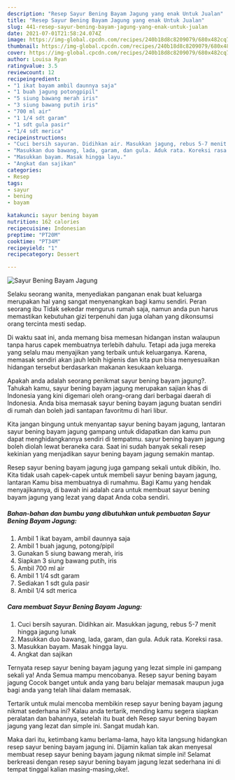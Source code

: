 ```yaml
---
description: "Resep Sayur Bening Bayam Jagung yang enak Untuk Jualan"
title: "Resep Sayur Bening Bayam Jagung yang enak Untuk Jualan"
slug: 441-resep-sayur-bening-bayam-jagung-yang-enak-untuk-jualan
date: 2021-07-01T21:58:24.074Z
image: https://img-global.cpcdn.com/recipes/240b18d8c8209079/680x482cq70/sayur-bening-bayam-jagung-foto-resep-utama.jpg
thumbnail: https://img-global.cpcdn.com/recipes/240b18d8c8209079/680x482cq70/sayur-bening-bayam-jagung-foto-resep-utama.jpg
cover: https://img-global.cpcdn.com/recipes/240b18d8c8209079/680x482cq70/sayur-bening-bayam-jagung-foto-resep-utama.jpg
author: Louisa Ryan
ratingvalue: 3.5
reviewcount: 12
recipeingredient:
- "1 ikat bayam ambil daunnya saja"
- "1 buah jagung potongpipil"
- "5 siung bawang merah iris"
- "3 siung bawang putih iris"
- "700 ml air"
- "1 1/4 sdt garam"
- "1 sdt gula pasir"
- "1/4 sdt merica"
recipeinstructions:
- "Cuci bersih sayuran. Didihkan air. Masukkan jagung, rebus 5-7 menit hingga jagung lunak"
- "Masukkan duo bawang, lada, garam, dan gula. Aduk rata. Koreksi rasa."
- "Masukkan bayam. Masak hingga layu."
- "Angkat dan sajikan"
categories:
- Resep
tags:
- sayur
- bening
- bayam

katakunci: sayur bening bayam 
nutrition: 162 calories
recipecuisine: Indonesian
preptime: "PT20M"
cooktime: "PT34M"
recipeyield: "1"
recipecategory: Dessert

---
```



![Sayur Bening Bayam Jagung](https://img-global.cpcdn.com/recipes/240b18d8c8209079/680x482cq70/sayur-bening-bayam-jagung-foto-resep-utama.jpg)

Selaku seorang wanita, menyediakan panganan enak buat keluarga merupakan hal yang sangat menyenangkan bagi kamu sendiri. Peran seorang ibu Tidak sekedar mengurus rumah saja, namun anda pun harus memastikan kebutuhan gizi terpenuhi dan juga olahan yang dikonsumsi orang tercinta mesti sedap.

Di waktu  saat ini, anda memang bisa memesan hidangan instan walaupun tanpa harus capek membuatnya terlebih dahulu. Tetapi ada juga mereka yang selalu mau menyajikan yang terbaik untuk keluarganya. Karena, memasak sendiri akan jauh lebih higienis dan kita pun bisa menyesuaikan hidangan tersebut berdasarkan makanan kesukaan keluarga. 



Apakah anda adalah seorang penikmat sayur bening bayam jagung?. Tahukah kamu, sayur bening bayam jagung merupakan sajian khas di Indonesia yang kini digemari oleh orang-orang dari berbagai daerah di Indonesia. Anda bisa memasak sayur bening bayam jagung buatan sendiri di rumah dan boleh jadi santapan favoritmu di hari libur.

Kita jangan bingung untuk menyantap sayur bening bayam jagung, lantaran sayur bening bayam jagung gampang untuk didapatkan dan kamu pun dapat menghidangkannya sendiri di tempatmu. sayur bening bayam jagung boleh diolah lewat beraneka cara. Saat ini sudah banyak sekali resep kekinian yang menjadikan sayur bening bayam jagung semakin mantap.

Resep sayur bening bayam jagung juga gampang sekali untuk dibikin, lho. Kita tidak usah capek-capek untuk membeli sayur bening bayam jagung, lantaran Kamu bisa membuatnya di rumahmu. Bagi Kamu yang hendak menyajikannya, di bawah ini adalah cara untuk membuat sayur bening bayam jagung yang lezat yang dapat Anda coba sendiri.

<!--inarticleads1-->

##### Bahan-bahan dan bumbu yang dibutuhkan untuk pembuatan Sayur Bening Bayam Jagung:

1. Ambil 1 ikat bayam, ambil daunnya saja
1. Ambil 1 buah jagung, potong/pipil
1. Gunakan 5 siung bawang merah, iris
1. Siapkan 3 siung bawang putih, iris
1. Ambil 700 ml air
1. Ambil 1 1/4 sdt garam
1. Sediakan 1 sdt gula pasir
1. Ambil 1/4 sdt merica




<!--inarticleads2-->

##### Cara membuat Sayur Bening Bayam Jagung:

1. Cuci bersih sayuran. Didihkan air. Masukkan jagung, rebus 5-7 menit hingga jagung lunak
1. Masukkan duo bawang, lada, garam, dan gula. Aduk rata. Koreksi rasa.
1. Masukkan bayam. Masak hingga layu.
1. Angkat dan sajikan




Ternyata resep sayur bening bayam jagung yang lezat simple ini gampang sekali ya! Anda Semua mampu mencobanya. Resep sayur bening bayam jagung Cocok banget untuk anda yang baru belajar memasak maupun juga bagi anda yang telah lihai dalam memasak.

Tertarik untuk mulai mencoba membikin resep sayur bening bayam jagung nikmat sederhana ini? Kalau anda tertarik, mending kamu segera siapkan peralatan dan bahannya, setelah itu buat deh Resep sayur bening bayam jagung yang lezat dan simple ini. Sangat mudah kan. 

Maka dari itu, ketimbang kamu berlama-lama, hayo kita langsung hidangkan resep sayur bening bayam jagung ini. Dijamin kalian tak akan menyesal membuat resep sayur bening bayam jagung nikmat simple ini! Selamat berkreasi dengan resep sayur bening bayam jagung lezat sederhana ini di tempat tinggal kalian masing-masing,oke!.

